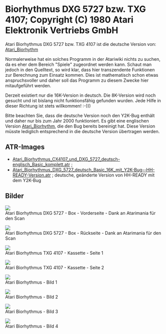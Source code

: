 # Biorhythmus DXG 5727 bzw. TXG 4107; Copyright (C) 1980 Atari Elektronik Vertriebs GmbH  
Atari Biorhythmus DXG 5727 bzw. TXG 4107 ist die deutsche Version von: [Atari_Biorhythm](../Atari_Biorhythm/index.md)  
  
Normalerweise hat ein solches Programm in der Atariwiki nichts zu suchen, da es eher dem Bereich "Spiele" zugeordnet werden kann. Schaut man jedoch in den Quelltext, so wird klar, dass hier transzendente Funktionen zur Berechnung zum Einsatz kommen. Dies ist mathematisch schon etwas anspruchsvoller und daher soll das Programm zu diesem Zwecke hier mitaufgeführt werden.  
  
Derzeit existiert nur die 16K-Version in deutsch. Die 8K-Version wird noch gesucht und ist bislang nicht funktionsfähig gefunden wurden. Jede Hilfe in dieser Richtung ist stets willkommen! :-)))  
  
Bitte beachten Sie, dass die deutsche Version noch den Y2K-Bug enthält und daher nur bis zum Jahr 2000 funktioniert. Es gibt eine englischen Version [Atari_Biorhythm](../Atari_Biorhythm/index.md), die den Bug bereits bereinigt hat. Diese Version müsste lediglich entsprechend in die deutsche Version übertragen werden.  
## ATR-Images  
- [Atari_Biorhythmus_CX4107_und_DXG_5727_deutsch-englisch_Basic_komplett.atr](attachments/Atari_Biorhythmus_CX4107_und_DXG_5727_deutsch-englisch_Basic_komplett.atr) ;  
- [Atari_Biorhythmus_DXG_5727_deutsch_Basic_16K_mit_Y2K-Bug--HH-READY-Version.atr](attachments/Atari_Biorhythmus_DXG_5727_deutsch_Basic_16K_mit_Y2K-Bug--HH-READY-Version.atr) ; deutsche, geänderte Version von HH-READY mit dem Y2K-Bug  
## Bilder  
![](attachments/Cover+1-D.jpg)  
Atari Biorhythmus DXG 5727 - Box - Vorderseite - Dank an Atarimania für den Scan  
  
![](attachments/Cover+2-D.jpg)  
Atari Biorhythmus DXG 5727 - Box - Rückseite - Dank an Atarimania für den Scan  
  
![](attachments/Biorhythmus1_.jpg)  
Atari Biorhythmus TXG 4107 - Kassette - Seite 1  
  
![](attachments/Biorhythmus2_.jpg)  
Atari Biorhythmus TXG 4107 - Kassette - Seite 2  
  
![](attachments/Screen1.jpg)  
Atari Biorhythmus - Bild 1  
  
![](attachments/Screen2.jpg)  
Atari Biorhythmus - Bild 2  
  
![](attachments/Screen4.jpg)  
Atari Biorhythmus - Bild 3  
  
![](attachments/Screen3.jpg)  
Atari Biorhythmus - Bild 4  
